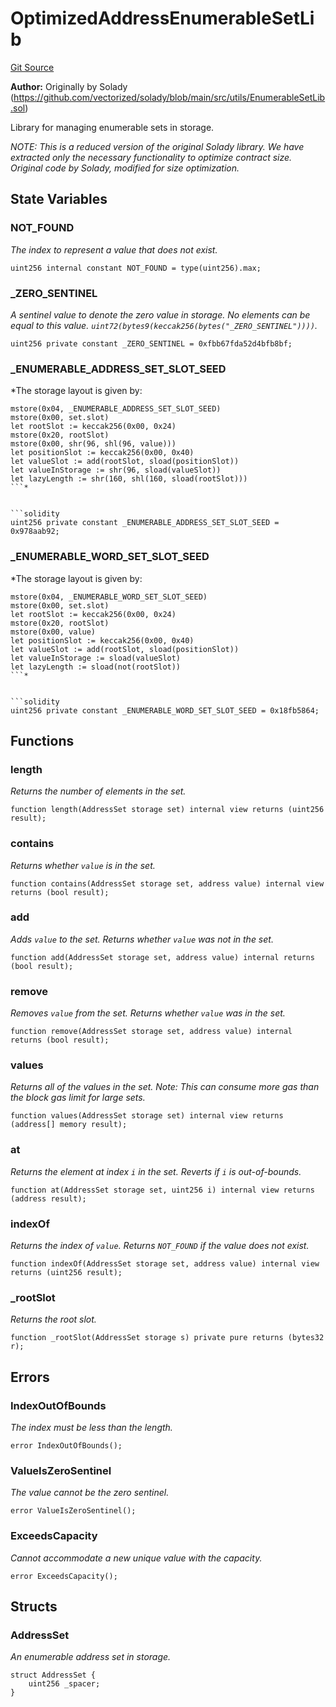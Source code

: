 # OptimizedAddressEnumerableSetLib
[Git Source](https://github.com/VerisLabs/KAM/blob/e73c6a1672196804f5e06d5429d895045a4c6974/src/vendor/solady/utils/EnumerableSetLib/OptimizedAddressEnumerableSetLib.sol)

**Author:**
Originally by Solady (https://github.com/vectorized/solady/blob/main/src/utils/EnumerableSetLib.sol)

Library for managing enumerable sets in storage.

*NOTE: This is a reduced version of the original Solady library.
We have extracted only the necessary functionality to optimize contract size.
Original code by Solady, modified for size optimization.*


## State Variables
### NOT_FOUND
*The index to represent a value that does not exist.*


```solidity
uint256 internal constant NOT_FOUND = type(uint256).max;
```


### _ZERO_SENTINEL
*A sentinel value to denote the zero value in storage.
No elements can be equal to this value.
`uint72(bytes9(keccak256(bytes("_ZERO_SENTINEL"))))`.*


```solidity
uint256 private constant _ZERO_SENTINEL = 0xfbb67fda52d4bfb8bf;
```


### _ENUMERABLE_ADDRESS_SET_SLOT_SEED
*The storage layout is given by:
```
mstore(0x04, _ENUMERABLE_ADDRESS_SET_SLOT_SEED)
mstore(0x00, set.slot)
let rootSlot := keccak256(0x00, 0x24)
mstore(0x20, rootSlot)
mstore(0x00, shr(96, shl(96, value)))
let positionSlot := keccak256(0x00, 0x40)
let valueSlot := add(rootSlot, sload(positionSlot))
let valueInStorage := shr(96, sload(valueSlot))
let lazyLength := shr(160, shl(160, sload(rootSlot)))
```*


```solidity
uint256 private constant _ENUMERABLE_ADDRESS_SET_SLOT_SEED = 0x978aab92;
```


### _ENUMERABLE_WORD_SET_SLOT_SEED
*The storage layout is given by:
```
mstore(0x04, _ENUMERABLE_WORD_SET_SLOT_SEED)
mstore(0x00, set.slot)
let rootSlot := keccak256(0x00, 0x24)
mstore(0x20, rootSlot)
mstore(0x00, value)
let positionSlot := keccak256(0x00, 0x40)
let valueSlot := add(rootSlot, sload(positionSlot))
let valueInStorage := sload(valueSlot)
let lazyLength := sload(not(rootSlot))
```*


```solidity
uint256 private constant _ENUMERABLE_WORD_SET_SLOT_SEED = 0x18fb5864;
```


## Functions
### length

*Returns the number of elements in the set.*


```solidity
function length(AddressSet storage set) internal view returns (uint256 result);
```

### contains

*Returns whether `value` is in the set.*


```solidity
function contains(AddressSet storage set, address value) internal view returns (bool result);
```

### add

*Adds `value` to the set. Returns whether `value` was not in the set.*


```solidity
function add(AddressSet storage set, address value) internal returns (bool result);
```

### remove

*Removes `value` from the set. Returns whether `value` was in the set.*


```solidity
function remove(AddressSet storage set, address value) internal returns (bool result);
```

### values

*Returns all of the values in the set.
Note: This can consume more gas than the block gas limit for large sets.*


```solidity
function values(AddressSet storage set) internal view returns (address[] memory result);
```

### at

*Returns the element at index `i` in the set. Reverts if `i` is out-of-bounds.*


```solidity
function at(AddressSet storage set, uint256 i) internal view returns (address result);
```

### indexOf

*Returns the index of `value`. Returns `NOT_FOUND` if the value does not exist.*


```solidity
function indexOf(AddressSet storage set, address value) internal view returns (uint256 result);
```

### _rootSlot

*Returns the root slot.*


```solidity
function _rootSlot(AddressSet storage s) private pure returns (bytes32 r);
```

## Errors
### IndexOutOfBounds
*The index must be less than the length.*


```solidity
error IndexOutOfBounds();
```

### ValueIsZeroSentinel
*The value cannot be the zero sentinel.*


```solidity
error ValueIsZeroSentinel();
```

### ExceedsCapacity
*Cannot accommodate a new unique value with the capacity.*


```solidity
error ExceedsCapacity();
```

## Structs
### AddressSet
*An enumerable address set in storage.*


```solidity
struct AddressSet {
    uint256 _spacer;
}
```


